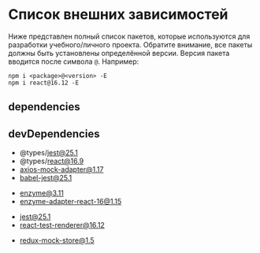 # Список внешних зависимостей

Ниже представлен полный список пакетов, которые используются для разработки учебного/личного проекта. Обратите внимание, все пакеты должны быть установлены определённой версии. Версия пакета вводится после символа `@`. Например:

```
npm i <package>@<version> -E
npm i react@16.12 -E
```

## dependencies

<!-- * axios@0.19 -->
<!-- * history@4.10 -->
<!-- * prop-types@15.7 -->
<!-- * react@16.12
* react-dom@16.12 -->
<!-- * react-redux@7.2 -->
<!-- * react-router-dom@5.1 -->
<!-- * redux@4 -->
<!-- * redux-thunk@2.3 -->
<!-- * reselect@4 -->

## devDependencies

<!-- * @babel/core@7.8
* @babel/preset-env@7.8
* @babel/preset-react@7.8 -->
* @types/jest@25.1
* @types/react@16.9
* axios-mock-adapter@1.17
* babel-jest@25.1
<!-- * babel-loader@8 -->
* enzyme@3.11
* enzyme-adapter-react-16@1.15
<!-- * eslint@5.13
* eslint-config-htmlacademy@0.5
* eslint-plugin-react@7.18 -->
* jest@25.1
* react-test-renderer@16.12
<!-- * redux-devtools-extension@2.13 -->
* redux-mock-store@1.5
<!-- * webpack@4.41
* webpack-cli@3.3
* webpack-dev-server@3.10 -->
